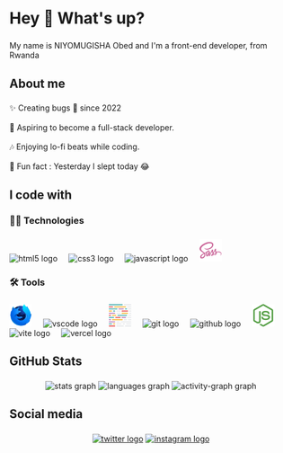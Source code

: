 <h1 align="left">Hey 👋 What's up?</h1>

###

<p align="left">My name is NIYOMUGISHA Obed and I'm a front-end developer, from Rwanda</p>

###

<h2 align="left">About me</h2>

###

<p align="left">✨ Creating bugs 🐞 since 2022<br><br>🚀 Aspiring to become a full-stack developer.<br><br>🎶 Enjoying lo-fi beats while coding.<br><br>🎲 Fun fact : Yesterday I slept today 😂</p>

###

<h2 align="left">I code with</h2>

###

<h3 align="left">👩‍💻 Technologies</h3>

###

<div align="left">
  <img src="https://cdn.jsdelivr.net/gh/devicons/devicon/icons/html5/html5-original.svg" height="40" alt="html5 logo"  />
  <img width="12" />
  <img src="https://cdn.jsdelivr.net/gh/devicons/devicon/icons/css3/css3-original.svg" height="40" alt="css3 logo"  />
  <img width="12" />
  <img src="https://cdn.jsdelivr.net/gh/devicons/devicon/icons/javascript/javascript-plain.svg" height="40" alt="javascript logo"  />
  <img width="12" />
  <img src="./Sass.svg" height="40" alt="sass logo"  />
</div>

###

<h3 align="left">🛠 Tools</h3>

###

<div align="left">
  <img src="./firefox-developer-edition-57-70-svgrepo-com.svg" height="40" alt="firefox logo"  />
  <img width="12" />
  <img src="https://cdn.jsdelivr.net/gh/devicons/devicon/icons/vscode/vscode-original.svg" height="40" alt="vscode logo"  />
  <img width="12" />
  <img src="./prettier-svgrepo-com.svg" height="40" alt="prettier logo"  />
  <img width="12" />
  <img src="https://cdn.jsdelivr.net/gh/devicons/devicon/icons/git/git-original.svg" height="40" alt="git logo"  />
  <img width="12" />
  <img src="https://skillicons.dev/icons?i=github" height="40" alt="github logo"  />
  <img width="12" />
  <img src="./nodejs-icon-svgrepo-com.svg" height="40" alt="nodejs logo"  />
  <img width="12" />
  <img src="https://skillicons.dev/icons?i=vite" height="40" alt="vite logo"  />
  <img width="12" />
  <img src="https://skillicons.dev/icons?i=vercel" height="40" alt="vercel logo"  />
</div>

###

<h2 align="left">GitHub Stats</h2>

###

<div align="center">
  <img src="https://github-readme-stats.vercel.app/api?username=obed71&hide_title=false&hide_rank=false&show_icons=true&include_all_commits=true&count_private=true&disable_animations=false&theme=radical&locale=en&hide_border=true&order=1" height="150" alt="stats graph"  />
  <img src="https://github-readme-stats.vercel.app/api/top-langs?username=obed71&locale=en&hide_title=false&layout=compact&card_width=320&langs_count=5&theme=radical&hide_border=true&order=2" height="150" alt="languages graph"  />
  <img src="https://github-readme-activity-graph.vercel.app/graph?username=obed71&radius=16&theme=redical&area=true&order=5&hide_title=false&hide_border=true" height="300" alt="activity-graph graph"  />
</div>

###

<h2 align="left">Social media</h2>

###

<div align="center">
  <a href="https://x.com/obed_71" target="_blank"><img src="https://raw.githubusercontent.com/maurodesouza/profile-readme-generator/master/src/assets/icons/social/twitter/default.svg" width="52" height="40" alt="twitter logo"  /></a>
  <a href="https://instagram.com/obed8.n" target="_blank"><img src="https://raw.githubusercontent.com/maurodesouza/profile-readme-generator/master/src/assets/icons/social/instagram/default.svg" width="52" height="40" alt="instagram logo"  /></a>
</div>

###
